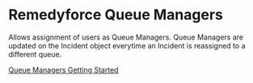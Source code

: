 # Remedyforce Queue Managers

Allows assignment of users as Queue Managers. Queue Managers are updated on the Incident object everytime an Incident is reassigned to a different queue.

[Queue Managers Getting Started](http://www.rightstar.com/extending-remedyforce-queue-managers/)
